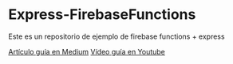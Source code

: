 # Express-FirebaseFunctions
Este es un repositorio de ejemplo de firebase functions + express


[Artículo guía en Medium](https://medium.com/el-blogsito/deploy-express-api-in-firebase-65413d8a2326)
[Vídeo guía en Youtube](https://www.youtube.com/watch?time_continue=607&v=o-wS2UsFLL8&feature=emb_logo)
